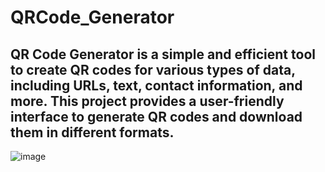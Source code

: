 # QRCode_Generator

## QR Code Generator is a simple and efficient tool to create QR codes for various types of data, including URLs, text, contact information, and more. This project provides a user-friendly interface to generate QR codes and download them in different formats.

![image](https://github.com/user-attachments/assets/e69c213e-f248-4189-b764-f36591280ad2)
